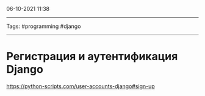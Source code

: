 06-10-2021
11:38
***
Tags: #programming #django 
***
# Регистрация и аутентификация Django

https://python-scripts.com/user-accounts-django#sign-up


